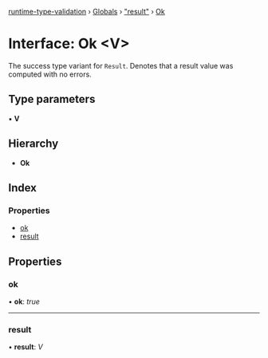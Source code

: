 [runtime-type-validation](../README.md) › [Globals](../globals.md) › ["result"](../modules/_result_.md) › [Ok](_result_.ok.md)

# Interface: Ok <**V**>

The success type variant for `Result`. Denotes that a result value was
computed with no errors.

## Type parameters

▪ **V**

## Hierarchy

* **Ok**

## Index

### Properties

* [ok](_result_.ok.md#ok)
* [result](_result_.ok.md#result)

## Properties

###  ok

• **ok**: *true*

___

###  result

• **result**: *V*
